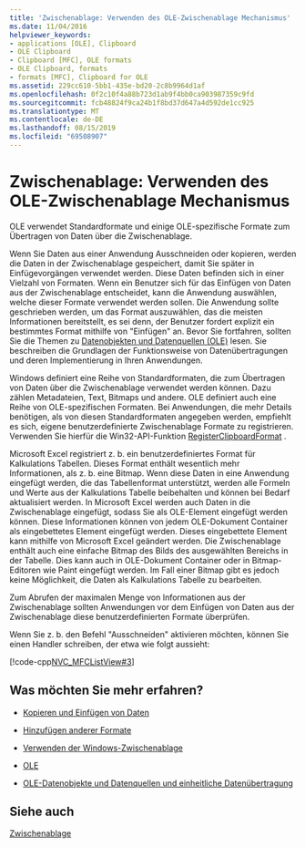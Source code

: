 ```yaml
---
title: 'Zwischenablage: Verwenden des OLE-Zwischenablage Mechanismus'
ms.date: 11/04/2016
helpviewer_keywords:
- applications [OLE], Clipboard
- OLE Clipboard
- Clipboard [MFC], OLE formats
- OLE Clipboard, formats
- formats [MFC], Clipboard for OLE
ms.assetid: 229cc610-5bb1-435e-bd20-2c8b9964d1af
ms.openlocfilehash: 0f2c10f4a88b723d1ab9f4bb0ca903987359c9fd
ms.sourcegitcommit: fcb48824f9ca24b1f8bd37d647a4d592de1cc925
ms.translationtype: MT
ms.contentlocale: de-DE
ms.lasthandoff: 08/15/2019
ms.locfileid: "69508907"
---
```

# <a name="clipboard-using-the-ole-clipboard-mechanism"></a>Zwischenablage: Verwenden des OLE-Zwischenablage Mechanismus

OLE verwendet Standardformate und einige OLE-spezifische Formate zum Übertragen von Daten über die Zwischenablage.

Wenn Sie Daten aus einer Anwendung Ausschneiden oder kopieren, werden die Daten in der Zwischenablage gespeichert, damit Sie später in Einfügevorgängen verwendet werden. Diese Daten befinden sich in einer Vielzahl von Formaten. Wenn ein Benutzer sich für das Einfügen von Daten aus der Zwischenablage entscheidet, kann die Anwendung auswählen, welche dieser Formate verwendet werden sollen. Die Anwendung sollte geschrieben werden, um das Format auszuwählen, das die meisten Informationen bereitstellt, es sei denn, der Benutzer fordert explizit ein bestimmtes Format mithilfe von "Einfügen" an. Bevor Sie fortfahren, sollten Sie die Themen zu [Datenobjekten und Datenquellen (OLE)](../mfc/data-objects-and-data-sources-ole.md) lesen. Sie beschreiben die Grundlagen der Funktionsweise von Datenübertragungen und deren Implementierung in Ihren Anwendungen.

Windows definiert eine Reihe von Standardformaten, die zum Übertragen von Daten über die Zwischenablage verwendet werden können. Dazu zählen Metadateien, Text, Bitmaps und andere. OLE definiert auch eine Reihe von OLE-spezifischen Formaten. Bei Anwendungen, die mehr Details benötigen, als von diesen Standardformaten angegeben werden, empfiehlt es sich, eigene benutzerdefinierte Zwischenablage Formate zu registrieren. Verwenden Sie hierfür die Win32-API-Funktion [RegisterClipboardFormat](/windows/win32/api/winuser/nf-winuser-registerclipboardformatw) .

Microsoft Excel registriert z. b. ein benutzerdefiniertes Format für Kalkulations Tabellen. Dieses Format enthält wesentlich mehr Informationen, als z. b. eine Bitmap. Wenn diese Daten in eine Anwendung eingefügt werden, die das Tabellenformat unterstützt, werden alle Formeln und Werte aus der Kalkulations Tabelle beibehalten und können bei Bedarf aktualisiert werden. In Microsoft Excel werden auch Daten in die Zwischenablage eingefügt, sodass Sie als OLE-Element eingefügt werden können. Diese Informationen können von jedem OLE-Dokument Container als eingebettetes Element eingefügt werden. Dieses eingebettete Element kann mithilfe von Microsoft Excel geändert werden. Die Zwischenablage enthält auch eine einfache Bitmap des Bilds des ausgewählten Bereichs in der Tabelle. Dies kann auch in OLE-Dokument Container oder in Bitmap-Editoren wie Paint eingefügt werden. Im Fall einer Bitmap gibt es jedoch keine Möglichkeit, die Daten als Kalkulations Tabelle zu bearbeiten.

Zum Abrufen der maximalen Menge von Informationen aus der Zwischenablage sollten Anwendungen vor dem Einfügen von Daten aus der Zwischenablage diese benutzerdefinierten Formate überprüfen.

Wenn Sie z. b. den Befehl "Ausschneiden" aktivieren möchten, können Sie einen Handler schreiben, der etwa wie folgt aussieht:

[!code-cpp[NVC_MFCListView#3](../atl/reference/codesnippet/cpp/clipboard-using-the-ole-clipboard-mechanism_1.cpp)]

## <a name="what-do-you-want-to-know-more-about"></a>Was möchten Sie mehr erfahren?

- [Kopieren und Einfügen von Daten](../mfc/clipboard-copying-and-pasting-data.md)

- [Hinzufügen anderer Formate](../mfc/clipboard-adding-other-formats.md)

- [Verwenden der Windows-Zwischenablage](../mfc/clipboard-using-the-windows-clipboard.md)

- [OLE](../mfc/ole-background.md)

- [OLE-Datenobjekte und Datenquellen und einheitliche Datenübertragung](../mfc/data-objects-and-data-sources-ole.md)

## <a name="see-also"></a>Siehe auch

[Zwischenablage](../mfc/clipboard.md)

